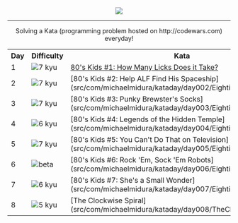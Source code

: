 <div align="center"><img src="http://i.imgur.com/MKY21oI.png"/></div>
<hr>

<div align="center">Solving a Kata (programming problem hosted on http://codewars.com) everyday!<div align="center">

<table border="0" style="width:100%">
  <tr>
    <th>Day</th>
    <th>Difficulty</th>
    <th>Kata</th>
  </tr>
  <tr>
    <td>1</td>
    <td><img src="http://i.imgur.com/INcuEgb.png" alt="7 kyu"/></td>
    <td><a href="src/com/michaelmidura/kataday/day001/EightiesKids1.md">80's Kids #1: How Many Licks Does it Take?</a></td>
  </tr>
  <tr>
    <td>2</td>
    <td><img src="http://i.imgur.com/INcuEgb.png" alt="7 kyu"/></td>
    <td>[80's Kids #2: Help ALF Find His Spaceship](src/com/michaelmidura/kataday/day002/EightiesKids2.md)</td>
  </tr>
  <tr>
    <td>3</td>
    <td><img src="http://i.imgur.com/INcuEgb.png" alt="7 kyu"/></td>
    <td>[80's Kids #3: Punky Brewster's Socks](src/com/michaelmidura/kataday/day003/EightiesKids3.md)</td>
  </tr>
  <tr>
    <td>4</td>
    <td><img src="http://i.imgur.com/ZccZynH.png" alt="6 kyu"/></td>
    <td>[80's Kids #4: Legends of the Hidden Temple](src/com/michaelmidura/kataday/day004/EightiesKids4.md)</td>
  </tr>
  <tr>
    <td>5</td>
    <td><img src="http://i.imgur.com/INcuEgb.png" alt="7 kyu"/></td>
    <td>[80's Kids #5: You Can't Do That on Television](src/com/michaelmidura/kataday/day005/EightiesKids5.md)</td>
  </tr>
  <tr>
    <td>6</td>
    <td><img src="http://i.imgur.com/hn5UIKC.png" alt="beta"/></td>
    <td>[80's Kids #6: Rock 'Em, Sock 'Em Robots](src/com/michaelmidura/kataday/day006/EightiesKids6.md)</td>
  </tr>
  <tr>
    <td>7</td>
    <td><img src="http://i.imgur.com/ZccZynH.png" alt="6 kyu"/></td>
    <td>[80's Kids #7: She's a Small Wonder](src/com/michaelmidura/kataday/day007/EightiesKids7.md)</td>
  </tr>
  <tr>
    <td>8</td>
    <td><img src="http://i.imgur.com/wGVxr9j.png" alt="5 kyu"/></td>
    <td>[The Clockwise Spiral](src/com/michaelmidura/kataday/day008/TheClockwiseSpiral.md)</td>
  </tr>
</table>